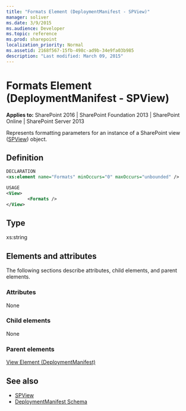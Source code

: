 ```yaml
---
title: "Formats Element (DeploymentManifest - SPView)"
manager: soliver
ms.date: 3/9/2015
ms.audience: Developer
ms.topic: reference
ms.prod: sharepoint
localization_priority: Normal
ms.assetid: 2168f567-15fb-498c-ad9b-34e9fa03b985
description: "Last modified: March 09, 2015"
---
```


# Formats Element (DeploymentManifest - SPView)

**Applies to:** SharePoint 2016 | SharePoint Foundation 2013 | SharePoint Online | SharePoint Server 2013 
  
Represents formatting parameters for an instance of a SharePoint view ([SPView](https://msdn.microsoft.com/library/Microsoft.SharePoint.SPView.aspx)) object. 

## Definition

```XML
DECLARATION
<xs:element name="Formats" minOccurs="0" maxOccurs="unbounded" />

USAGE
<View>
        <Formats />
</View>

```

## Type

xs:string
  
## Elements and attributes

The following sections describe attributes, child elements, and parent elements.

### Attributes

None
   
### Child elements

None
   
### Parent elements

[View Element (DeploymentManifest)](view-element-deploymentmanifest.md)
   
## See also

- [SPView](https://msdn.microsoft.com/library/Microsoft.SharePoint.SPView.aspx)
- [DeploymentManifest Schema](deploymentmanifest-schema.md)

